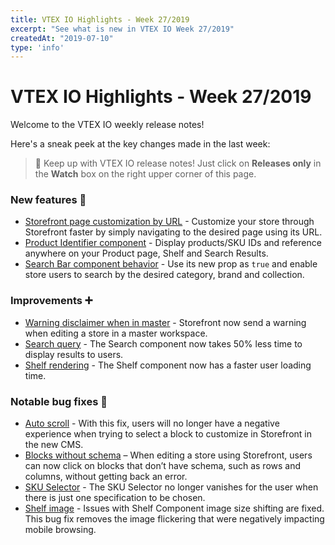 ```yaml
---
title: VTEX IO Highlights - Week 27/2019
excerpt: "See what is new in VTEX IO Week 27/2019"
createdAt: "2019-07-10"
type: 'info'
---
```

# VTEX IO Highlights - Week 27/2019

Welcome to the VTEX IO weekly release notes!

Here's a sneak peek at the key changes made in the last week:

> 🔔 Keep up with VTEX IO release notes! Just click on **Releases only** in the **Watch** box on the right upper corner of this page.

### New features 🚀

- [Storefront page customization by URL](storefront-page-customization-by-url.md) - Customize your store through Storefront faster by simply navigating to the desired page using its URL.
- [Product Identifier component](product-identifier-component.md) - Display products/SKU IDs and reference anywhere on your Product page, Shelf and Search Results.
- [Search Bar component behavior](search-bar-component-behavior.md) - Use its new prop as `true` and enable store users to search by the desired category, brand and collection.

### Improvements :heavy_plus_sign:

- [Warning disclaimer when in master](warning-disclaimer-when-in-master.md) - Storefront now send a warning when editing a store in a master workspace.
- [Search query](search-query.md) - The Search component now takes 50% less time to display results to users.
- [Shelf rendering](shelf-rendering.md) - The Shelf component now has a faster user loading time.

### Notable bug fixes :bug:

- [Auto scroll](https://github.com/vtex-apps/admin-pages/pull/233) - With this fix, users will no longer have a negative experience when trying to select a block to customize in Storefront in the new CMS.
- [Blocks without schema](https://github.com/vtex-apps/admin-pages/pull/230) – When editing a store using Storefront, users can now click on blocks that don’t have schema, such as rows and columns, without getting back an error.
- [SKU Selector](https://github.com/vtex-apps/store-components/pull/517) - The SKU Selector no longer vanishes for the user when there is just one specification to be chosen.
- [Shelf image](https://github.com/vtex-apps/shelf/pull/156) - Issues with Shelf Component image size shifting are fixed. This bug fix removes the image flickering that were negatively impacting mobile browsing.
